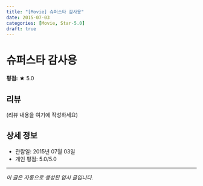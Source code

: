 ```yaml
---
title: "[Movie] 슈퍼스타 감사용"
date: 2015-07-03
categories: [Movie, Star-5.0]
draft: true
---
```


# 슈퍼스타 감사용

**평점:** ★ 5.0

## 리뷰

(리뷰 내용을 여기에 작성하세요)

## 상세 정보

- 관람일: 2015년 07월 03일
- 개인 평점: 5.0/5.0

---

*이 글은 자동으로 생성된 임시 글입니다.*
